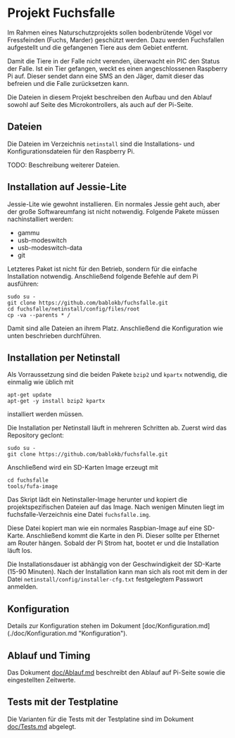 Projekt Fuchsfalle
==================

Im Rahmen eines Naturschutzprojekts sollen bodenbrütende Vögel vor
Fressfeinden (Fuchs, Marder) geschützt werden. Dazu werden Fuchsfallen
aufgestellt und die gefangenen Tiere aus dem Gebiet entfernt.

Damit die Tiere in der Falle nicht verenden, überwacht ein PIC den
Status der Falle. Ist ein Tier gefangen, weckt es einen angeschlossenen
Raspberry Pi auf. Dieser sendet dann eine SMS an den Jäger, damit
dieser das befreien und die Falle zurücksetzen kann.

Die Dateien in diesem Projekt beschreiben den Aufbau und den Ablauf
sowohl auf Seite des Microkontrollers, als auch auf der Pi-Seite.


Dateien
-------

Die Dateien im Verzeichnis `netinstall` sind die Installations- und
Konfigurationsdateien für den Raspberry Pi.

TODO: Beschreibung weiterer Dateien.


Installation auf Jessie-Lite
----------------------------

Jessie-Lite wie gewohnt installieren. Ein normales Jessie geht auch,
aber der große Softwareumfang ist nicht notwendig. Folgende Pakete
müssen nachinstalliert werden:

  - gammu
  - usb-modeswitch
  - usb-modeswitch-data
  - git

Letzteres Paket ist nicht für den Betrieb, sondern für die einfache
Installation notwendig. Anschließend folgende Befehle auf dem Pi
ausführen:

    sudo su -
    git clone https://github.com/bablokb/fuchsfalle.git
    cd fuchsfalle/netinstall/config/files/root
    cp -va --parents * /

Damit sind alle Dateien an ihrem Platz. Anschließend die Konfiguration
wie unten beschrieben durchführen.


Installation per Netinstall
---------------------------

Als Vorraussetzung sind die beiden Pakete `bzip2` und `kpartx`
notwendig, die einmalig wie üblich mit

    apt-get update
    apt-get -y install bzip2 kpartx

installiert werden müssen.

Die Installation per Netinstall läuft in mehreren Schritten ab. Zuerst
wird das Repository geclont:

    sudo su -
    git clone https://github.com/bablokb/fuchsfalle.git

Anschließend wird ein SD-Karten Image erzeugt mit

    cd fuchsfalle
    tools/fufa-image

Das Skript lädt ein Netinstaller-Image herunter und kopiert die
projektspezifischen Dateien auf das Image. Nach wenigen Minuten
liegt im fuchsfalle-Verzeichnis eine Datei `fuchsfalle.img`.

Diese Datei kopiert man wie ein normales Raspbian-Image auf eine
SD-Karte. Anschließend kommt die Karte in den Pi. Dieser sollte
per Ethernet am Router hängen. Sobald der Pi Strom hat, bootet er
und die Installation läuft los.

Die Installationsdauer ist abhängig von der Geschwindigkeit der
SD-Karte (15-90 Minuten). Nach der Installation kann man sich als
root mit dem in der Datei `netinstall/config/installer-cfg.txt`
festgelegtem Passwort anmelden.


Konfiguration
-------------

Details zur Konfiguration stehen im Dokument [doc/Konfiguration.md]
(./doc/Konfiguration.md "Konfiguration").


Ablauf und Timing
-----------------

Das Dokument [doc/Ablauf.md](./doc/Ablauf.md "Ablauf und Timing") beschreibt
den Ablauf auf Pi-Seite sowie die eingestellten Zeitwerte.


Tests mit der Testplatine
-------------------------

Die Varianten für die Tests mit der Testplatine sind im Dokument
[doc/Tests.md](./doc/Tests.md "Tests") abgelegt.

